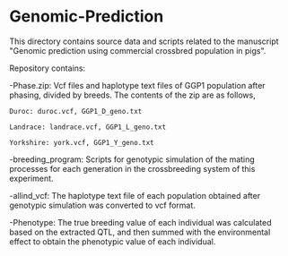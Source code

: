 # Genomic-Prediction
This directory contains source data and scripts related to the manuscript "Genomic prediction using commercial crossbred population in pigs".

Repository contains:

-Phase.zip: Vcf files and haplotype text files of GGP1 population after phasing, divided by breeds. The contents of the zip are as follows,

    Duroc: duroc.vcf, GGP1_D_geno.txt
    
    Landrace: landrace.vcf, GGP1_L_geno.txt
    
    Yorkshire: york.vcf, GGP1_Y_geno.txt
    
-breeding_program: Scripts for genotypic simulation of the mating processes for each generation in the crossbreeding system of this experiment.

-allind_vcf: The haplotype text file of each population obtained after genotypic simulation was converted to vcf format.

-Phenotype: The true breeding value of each individual was calculated based on the extracted QTL, and then summed with the environmental effect to obtain the phenotypic value of each individual.
